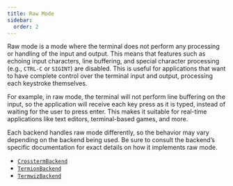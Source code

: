 ```yaml
---
title: Raw Mode
sidebar:
  order: 2
---
```


Raw mode is a mode where the terminal does not perform any processing or handling of the input and
output. This means that features such as echoing input characters, line buffering, and special
character processing (e.g., `CTRL-C` or `SIGINT`) are disabled. This is useful for applications that
want to have complete control over the terminal input and output, processing each keystroke
themselves.

For example, in raw mode, the terminal will not perform line buffering on the input, so the
application will receive each key press as it is typed, instead of waiting for the user to press
enter. This makes it suitable for real-time applications like text editors, terminal-based games,
and more.

Each backend handles raw mode differently, so the behavior may vary depending on the backend being
used. Be sure to consult the backend’s specific documentation for exact details on how it implements
raw mode.

- [`CrosstermBackend`]
- [`TermionBackend`]
- [`TermwizBackend`]

[`CrosstermBackend`]: https://docs.rs/ratatui/latest/ratatui/backend/struct.CrosstermBackend.html
[`TermionBackend`]: https://docs.rs/ratatui/latest/ratatui/backend/struct.TermionBackend.html
[`TermwizBackend`]: https://docs.rs/ratatui/latest/ratatui/backend/struct.TermwizBackend.html
